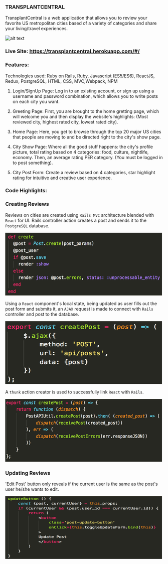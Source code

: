 ### TRANSPLANTCENTRAL

TransplantCentral is a web application that allows you to review your favorite US metropolitan cities based of a variety of categories and share your living/travel experiences.

![alt text](https://media.giphy.com/media/fGR0LotJlmSk1R4jG8/giphy.gif)

### Live Site: https://transplantcentral.herokuapp.com/#/

### Features:

Technologies used: Ruby on Rails, Ruby, Javascript (ES5/ES6), ReactJS, Redux, PostgreSQL, HTML, CSS, MVC,Webpack, NPM

1. Login/SignUp Page:
Log in to an existing account, or sign up using a username and password combination, which allows you to write posts on each city you want.

2. Greeting Page:
First, you are brought to the home gretting page, which will welcome you and then display the website's highlights: (Most reviewed city, highest rated city, lowest rated city). 

3. Home Page:
Here, you get to browse through the top 20 major US cities that people are moving to and be directed right to the city's show page.

4. City Show Page:
Where all the good stuff happens: the city's profile picture, total rating based on 4 categories: food, culture, nightlife, economy. Then, an average rating PER category. (You must be logged in to post something).

5. City Post Form:
Create a review based on 4 categories, star highlight rating for intuitive and creative user experience. 

### Code Highlights:

### Creating Reviews

Reviews on cities are created using `Rails MVC` architecture blended with `React` for UI. Rails controller action creates a post and sends it to the `PostgreSQL` database.

<div>
    <img src="/screenshots/screen1.png" width="500px" height="200px"</img> 
</div>

Using a `React` component's local state, being updated as user fills out the post form and submits it, an `AJAX` request is made to connect with `Rails` controller and post to the database.

<div>
    <img src="/screenshots/screen2.png" width="500px" height="200px"</img> 
</div>

A `thunk` action creator is used to successfully link `React` with `Rails`.

<div>
    <img src="/screenshots/screen3.png" width="500px" height="200px"</img> 
</div>

### Updating Reviews

'Edit Post' button only reveals if the current user is the same as the post's user he/she wants to edit.

<div>
    <img src="/screenshots/screen4.png" width="500px" height="200px"</img> 
</div>

